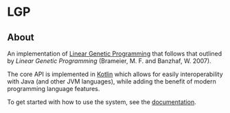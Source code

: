 # LGP

## About

An implementation of [Linear Genetic Programming](https://en.wikipedia.org/wiki/Linear_genetic_programming) that follows that outlined by *Linear Genetic Programming* (Brameier, M. F. and Banzhaf, W. 2007).

The core API is implemented in [Kotlin](https://kotlinlang.org) which allows for easily interoperability with Java (and other JVM languages), while adding the benefit of modern programming language features.

To get started with how to use the system, see the [documentation](lgp.readthedocs.io).


